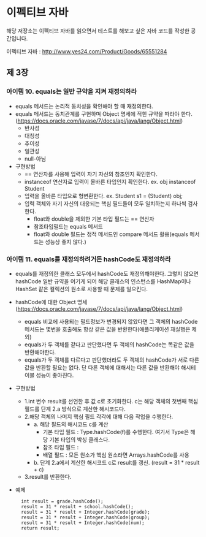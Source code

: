 # 이펙티브 자바

해당 저장소는 이펙티브 자바를 읽으면서 테스트를 해보고 싶은 자바 코드를 작성한 공간입니다.

이펙티브 자바 : http://www.yes24.com/Product/Goods/65551284



## 제 3장
### 아이템 10. equals는 일반 규약을 지켜 재정의하라

- equals 메서드는 논리적 동치성을 확인해야 할 때 재정의한다.
- equals 메서드는 동치관계를 구현하며 Object 명세에 적힌 규약을 따라야 한다. (https://docs.oracle.com/javase/7/docs/api/java/lang/Object.html)
  - 반사성
  - 대칭성
  - 추이성 
  - 일관성
  - null-아님
- 구현방법
  - == 연산자를 사용해 입력이 자기 자신의 참조인지 확인한다.
  - instanceof 연산자로 입력이 올바른 타입인지 확인한다. ex. obj instanceof Student
  - 입력을 올바른 타입으로 형변환한다. ex. Student s1 = (Student) obj; 
  - 입력 객체와 자기 자신의 대응되는 핵심 필드들이 모두 일치하는지 하나씩 검사한다.
    - float와 double을 제외한 기본 타입 필드는 == 연산자
    - 참조타입필드는 equals 메서드
    - float와 double 필드는 정적 메서드인 compare 메서드 활용(equals 메서드는 성능상 좋지 않다.)
    
### 아이템 11. equals를 재정의하려거든 hashCode도 재정의하라

- equals를 재정의한 클래스 모두에서 hashCode도 재정의해야한다. 그렇지 않으면 hashCode 일반 규약을 어기게 되어 해당 클래스의 인스턴스를 HashMap이나 HashSet 같은 컬렉션의 원소로 사용할 때 문제를 일으킨다.
- hashCode에 대한 Object 명세 (https://docs.oracle.com/javase/7/docs/api/java/lang/Object.html)
  - equals 비교에 사용되는 필드정보가 변경되지 않았다면 그 객체의 hashCode 메서드는 몇번을 호출해도 항상 같은 값을 반환한다(애플리케이션 재실행은 제외)
  - equals가 두 객체를 같다고 판단했다면 두 객체의 hashCode는 똑같은 값을 반환해야한다.
  - equals가 두 객체를 다르다고 판단했더라도 두 객체의 hashCode가 서로 다른 값을 반환할 필요는 없다. 단 다른 객체에 대해서는 다른 값을 반환해야 해시테이블 성능이 좋아진다.

- 구현방법
  - 1.int 변수 result를 선언한 후 값 c로 초기화한다. c는 해당 객체의 첫번째 핵심 필드를 단계 2.a 방식으로 계산한 해시코드다.
  - 2.해당 객체의 나머지 핵심 필드 각각에 대해 다음 작업을 수행한다.
    - a. 해당 필드의 해시코드 c를 계산
      - 기본 타입 필드 : Type.hashCode(f)를 수행한다. 여기서 Type은 해당 기본 타입의 박싱 클래스다.
      - 참조 타입 필드 : 
      - 배열 필드 : 모든 원소가 핵심 원소라면 Arrays.hashCode를 사용
    - b. 단계 2.a에서 계산한 해시코드 c로 result를 갱신. (result = 31 * result + c)
  - 3.result를 반환한다.
- 예제
  ```
    int result = grade.hashCode();
    result = 31 * result + school.hashCode();
    result = 31 * result + Integer.hashCode(grade);
    result = 31 * result + Integer.hashCode(group);
    result = 31 * result + Integer.hashCode(num);
    return result;
  ```













